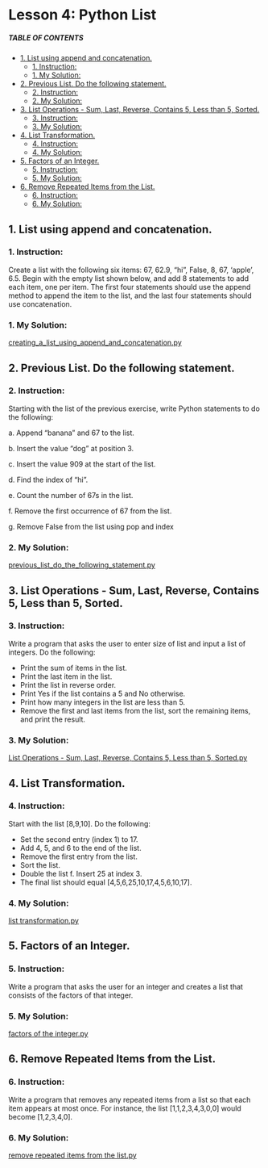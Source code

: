 # Lesson 4: Python List

##### TABLE OF CONTENTS
  * [1. List using append and concatenation.](#1-list-using-append-and-concatenation)
    + [1. Instruction:](#1-instruction)
    + [1. My Solution:](#1-my-solution)
  * [2. Previous List. Do the following statement.](#2-previous-list-do-the-following-statement)
    + [2. Instruction:](#2-instruction)
    + [2. My Solution:](#2-my-solution)
  * [3. List Operations - Sum, Last, Reverse, Contains 5, Less than 5, Sorted.](#3-list-operations---sum--last--reverse--contains-5--less-than-5--sorted)
    + [3. Instruction:](#3-instruction)
    + [3. My Solution:](#3-my-solution)
  * [4. List Transformation.](#4-list-transformation)
    + [4. Instruction:](#4-instruction)
    + [4. My Solution:](#4-my-solution)
  * [5. Factors of an Integer.](#5-factors-of-an-integer)
    + [5. Instruction:](#5-instruction)
    + [5. My Solution:](#5-my-solution)
  * [6. Remove Repeated Items from the List.](#6-remove-repeated-items-from-the-list)
    + [6. Instruction:](#6-instruction)
    + [6. My Solution:](#6-my-solution)


## 1. List using append and concatenation.
### 1. Instruction:
Create a list with the following six items: 67, 62.9, “hi”, False, 8, 67, ‘apple’, 6.5. Begin with the empty list shown below, and add 8 statements to add each item, one per item. The first four statements should use the append method to append the item to the list, and the last four statements should use concatenation.

### 1. My Solution:
[creating_a_list_using_append_and_concatenation.py](https://github.com/p3uj/Integrative-Programming-and-Technology-1_Assignments/blob/366b1e5369f21b118926f81f7ffdd53d87f45618/Assignment%203/creating_a_list_using_append_and_concatenation.py)

## 2. Previous List. Do the following statement.
### 2. Instruction:
Starting with the list of the previous exercise, write Python statements to do the following:

a.	Append “banana” and 67 to the list.

b.	Insert the value “dog” at position 3.

c.	Insert the value 909 at the start of the list.

d.	Find the index of “hi”.

e.	Count the number of 67s in the list.

f.	Remove the first occurrence of 67 from the list.

g.	Remove False from the list using pop and index

### 2. My Solution:
[previous_list_do_the_following_statement.py](https://github.com/p3uj/Integrative-Programming-and-Technology-1_Assignments/blob/0d048c78f0ea131ffe643f7c830df696a0501981/Assignment%203/previous_list_do_the_following_statement.py)

## 3. List Operations - Sum, Last, Reverse, Contains 5, Less than 5, Sorted.
### 3. Instruction:
Write a program that asks the user to enter size of list and input a list of integers. Do the following:

- Print the sum of items in the list.
- Print the last item in the list.
- Print the list in reverse order.
- Print Yes if the list contains a 5 and No otherwise.
- Print how many integers in the list are less than 5.
- Remove the first and last items from the list, sort the remaining items, and print the result.


### 3. My Solution:
[List Operations - Sum, Last, Reverse, Contains 5, Less than 5, Sorted.py](https://github.com/p3uj/Integrative-Programming-and-Technology-1_Assignments/blob/e5c76c91fec2e28782dd6c2f1af8db19142864df/Assignment%203/List%20Operations%20-%20Sum%2C%20Last%2C%20Reverse%2C%20Contains%205%2C%20Less%20than%205%2C%20Sorted.py)

## 4. List Transformation.
### 4. Instruction:
Start with the list [8,9,10]. Do the following:

- Set the second entry (index 1) to 17.
- Add 4, 5, and 6 to the end of the list.
- Remove the first entry from the list.
- Sort the list.
- Double the list f. Insert 25 at index 3.
- The final list should equal [4,5,6,25,10,17,4,5,6,10,17].


### 4. My Solution:
[list transformation.py](https://github.com/p3uj/Integrative-Programming-and-Technology-1_Assignments/blob/bc2a82663637f7216aa28b62c073e8285b6d7106/Assignment%203/list%20transformation.py)

## 5. Factors of an Integer.
### 5. Instruction:
Write a program that asks the user for an integer and creates a list that consists of the factors of that integer.

### 5. My Solution:
[factors of the integer.py](https://github.com/p3uj/Integrative-Programming-and-Technology-1_Assignments/blob/d2c7bf5d785608be4c51973bfc6e376f2759cfd7/Assignment%203/factors%20of%20the%20integer.py)

## 6. Remove Repeated Items from the List.
### 6. Instruction:
Write a program that removes any repeated items from a list so that each item appears at most once. For instance, the list [1,1,2,3,4,3,0,0] would become [1,2,3,4,0].

### 6. My Solution:
[remove repeated items from the list.py](https://github.com/p3uj/Integrative-Programming-and-Technology-1_Assignments/blob/2003d6d1e1ccd7e28648d3de964f7671eaec23a6/Assignment%203/remove%20repeated%20items%20from%20the%20list.py)